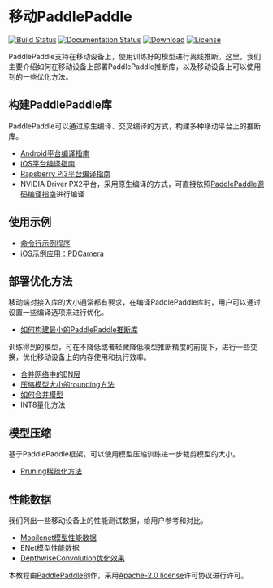 # 移动PaddlePaddle

[![Build Status](https://travis-ci.org/PaddlePaddle/Mobile.svg?branch=develop)](https://travis-ci.org/PaddlePaddle/Mobile)
[![Documentation Status](https://img.shields.io/badge/docs-latest-brightgreen.svg?style=flat)](http://www.paddlepaddle.org/docs/develop/mobile/README.html)
[![Download](https://img.shields.io/badge/download-latest-brightgreen.svg?style=flat)](https://github.com/PaddlePaddle/Mobile/wiki)
[![License](https://img.shields.io/badge/license-Apache%202-blue.svg)](LICENSE)

PaddlePaddle支持在移动设备上，使用训练好的模型进行离线推断。这里，我们主要介绍如何在移动设备上部署PaddlePaddle推断库，以及移动设备上可以使用到的一些优化方法。

## 构建PaddlePaddle库
PaddlePaddle可以通过原生编译、交叉编译的方式，构建多种移动平台上的推断库。

- [Android平台编译指南](https://github.com/PaddlePaddle/Paddle/blob/develop/doc/mobile/cross_compiling_for_android_cn.md)
- [iOS平台编译指南](https://github.com/PaddlePaddle/Paddle/blob/develop/doc/mobile/cross_compiling_for_ios_cn.md)
- [Rapsberry Pi3平台编译指南](https://github.com/PaddlePaddle/Paddle/blob/develop/doc/mobile/cross_compiling_for_raspberry_cn.md)
- NVIDIA Driver PX2平台，采用原生编译的方式，可直接依照[PaddlePaddle源码编译指南](https://github.com/PaddlePaddle/Paddle/blob/develop/doc/v2/build_and_install/build_from_source_cn.rst)进行编译

## 使用示例

- [命令行示例程序](./benchmark/tool/C/README.cn.md)
- [iOS示例应用：PDCamera](./Demo/iOS/AICamera/README.cn.md)

## 部署优化方法
移动端对接入库的大小通常都有要求，在编译PaddlePaddle库时，用户可以通过设置一些编译选项来进行优化。

- [如何构建最小的PaddlePaddle推断库](./deployment/library/build_for_minimum_size.md)

训练得到的模型，可在不降低或者轻微降低模型推断精度的前提下，进行一些变换，优化移动设备上的内存使用和执行效率。

- [合并网络中的BN层](./deployment/model/merge_batch_normalization/README.md)
- [压缩模型大小的rounding方法](./deployment/model/rounding/README.md)
- [如何合并模型](./deployment/model/merge_config_parameters/README.cn.md)
- INT8量化方法

## 模型压缩
基于PaddlePaddle框架，可以使用模型压缩训练进一步裁剪模型的大小。

- [Pruning稀疏化方法](./model_compression/pruning/README.md)

## 性能数据
我们列出一些移动设备上的性能测试数据，给用户参考和对比。

- [Mobilenet模型性能数据](./benchmark/README.md)
- ENet模型性能数据
- [DepthwiseConvolution优化效果](https://github.com/hedaoyuan/Function/blob/master/src/conv/README.md)

本教程由[PaddlePaddle](https://github.com/PaddlePaddle/Paddle)创作，采用[Apache-2.0 license](LICENSE)许可协议进行许可。
